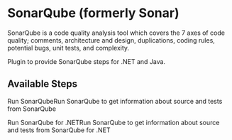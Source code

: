 
SonarQube (formerly Sonar)
==========================

SonarQube is a code quality analysis tool which covers the 7 axes of code quality; comments, architecture and design, duplications, coding rules, potential bugs, unit tests, and complexity.

Plugin to provide SonarQube steps for .NET and Java.


Available Steps
---------------

Run SonarQubeRun SonarQube to get information about source and tests from SonarQube

Run SonarQube for .NETRun SonarQube to get information about source and tests from SonarQube for .NET


